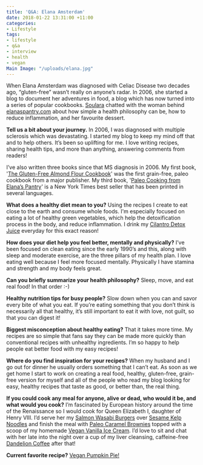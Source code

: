```yaml
---
title: 'Q&A: Elana Amsterdam'
date: 2018-01-22 13:31:00 +11:00
categories:
- Lifestyle
tags:
- lifestyle
- q&a
- interview
- health
- vegan
Main Image: "/uploads/elana.jpg"
---
```


When Elana Amsterdam was diagnosed with Celiac Disease two decades ago, “gluten-free” wasn’t really on anyone’s radar. In 2006, she started a blog to document her adventures in food, a blog which has now turned into a series of popular cookbooks. [Soulara](soulara.com.au) chatted with the woman behind [elanaspantry.com](https://elanaspantry.com/) about how simple a health philosophy can be, how to reduce inflammation, and her favourite dessert. 

**Tell us a bit about your journey.** 
In 2006, I was diagnosed with multiple sclerosis which was devastating. I started my blog to keep my mind off that and to help others. It’s been so uplifting for me. I love writing recipes, sharing health tips, and more than anything, answering comments from readers! 

I’ve also written three books since that MS diagnosis in 2006. My first book, '[The Gluten-Free Almond Flour Cookbook](https://elanaspantry.com/the-gluten-free-almond-flour-cookbook/)' was the first grain-free, paleo cookbook from a major publisher. My third book, '[Paleo Cooking from Elana’s Pantry](https://elanaspantry.com/paleo-cooking/)' is a New York Times best seller that has been printed in several languages.

**What does a healthy diet mean to you?**
Using the recipes I create to eat close to the earth and consume whole foods. I'm especially focused on eating a lot of healthy green vegetables, which help the detoxification process in the body, and reduce inflammation. I drink my [Cilantro Detox Juice](https://elanaspantry.com/cilantro-detox-juice/) everyday for this exact reason!

**How does your diet help you feel better, mentally and physically?**
I’ve been focused on clean eating since the early 1990’s and this, along with sleep and moderate exercise, are the three pillars of my health plan. I love eating well because I feel more focused mentally. Physically I have stamina and strength and my body feels great. 

**Can you briefly summarize your health philosophy?** 
Sleep, move, and eat real food! In that order :-)

**Healthy nutrition tips for busy people?**
Slow down when you can and savor every bite of what you eat. If you’re eating something that you don’t think is necessarily all that healthy, it’s still important to eat it with love, not guilt, so that you can digest it!

**Biggest misconception about healthy eating?** 
That it takes more time. My recipes are so simple that fans say they can be made more quickly than conventional recipes with unhealthy ingredients. I’m so happy to help people eat better food with my easy recipes!

**Where do you find inspiration for your recipes?**
When my husband and I go out for dinner he usually orders something that I can’t eat. As soon as we get home I start to work on creating a real food, healthy, gluten-free, grain-free version for myself and all of the people who read my blog looking for easy, healthy recipes that taste as good, or better than, the real thing.

**If you could cook any meal for anyone, alive or dead, who would it be, and what would you cook?** 
I’m fascinated by European history around the time of the Renaissance so I would cook for Queen Elizabeth I, daughter of Henry VIII. I’d serve her my [Salmon Wasabi Burgers](https://elanaspantry.com/salmon-wasabi-burgers/) over [Sesame Kelp Noodles](https://elanaspantry.com/sesame-kelp-noodles/) and finish the meal with [Paleo Caramel Brownies](https://elanaspantry.com/paleo-caramel-brownies/) topped with a scoop of my homemade [Vegan Vanilla Ice Cream](https://elanaspantry.com/vanilla-ice-cream/). I’d love to sit and chat with her late into the night over a cup of my liver cleansing, caffeine-free [Dandelion Coffee](https://elanaspantry.com/dandelion-root-coffee/) after that!

**Current favorite recipe?**
[Vegan Pumpkin Pie!](https://elanaspantry.com/vegan-pumpkin-pie/)
